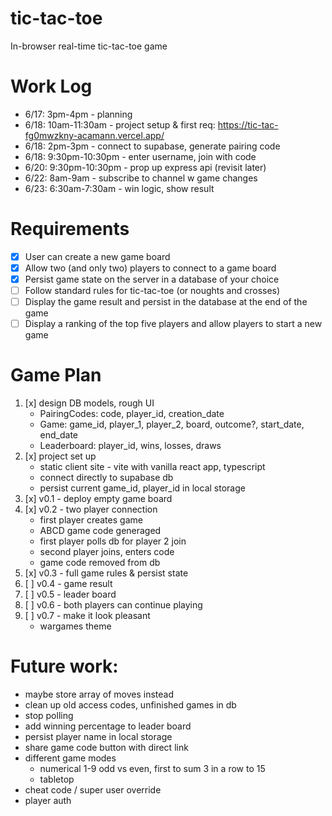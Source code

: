 # tic-tac-toe
In-browser real-time tic-tac-toe game

# Work Log
 - 6/17: 3pm-4pm - planning
 - 6/18: 10am-11:30am - project setup & first req: https://tic-tac-fg0mwzkny-acamann.vercel.app/
 - 6/18: 2pm-3pm - connect to supabase, generate pairing code
 - 6/18: 9:30pm-10:30pm - enter username, join with code
 - 6/20: 9:30pm-10:30pm - prop up express api (revisit later)
 - 6/22: 8am-9am - subscribe to channel w game changes
 - 6/23: 6:30am-7:30am - win logic, show result

# Requirements
 - [x] User can create a new game board
 - [x] Allow two (and only two) players to connect to a game board
 - [x] Persist game state on the server in a database of your choice
 - [ ] Follow standard rules for tic-tac-toe (or noughts and crosses)
 - [ ] Display the game result and persist in the database at the end of the game
 - [ ] Display a ranking of the top five players and allow players to start a new game

# Game Plan
 1. [x] design DB models, rough UI
    - PairingCodes: code, player_id, creation_date
    - Game: game_id, player_1, player_2, board, outcome?, start_date, end_date
    - Leaderboard: player_id, wins, losses, draws
 2. [x] project set up 
    - static client site - vite with vanilla react app, typescript
    - connect directly to supabase db
    - persist current game_id, player_id in local storage
 3. [x] v0.1 - deploy empty game board
 4. [x] v0.2 - two player connection
    - first player creates game
    - ABCD game code generaged
    - first player polls db for player 2 join
    - second player joins, enters code
    - game code removed from db
 5. [x] v0.3 - full game rules & persist state
 6. [ ] v0.4 - game result
 7. [ ] v0.5 - leader board
 8. [ ] v0.6 - both players can continue playing
 8. [ ] v0.7 - make it look pleasant
    - wargames theme

# Future work:
 - maybe store array of moves instead
 - clean up old access codes, unfinished games in db
 - stop polling
 - add winning percentage to leader board
 - persist player name in local storage
 - share game code button with direct link
 - different game modes 
   - numerical 1-9 odd vs even, first to sum 3 in a row to 15
   - tabletop
 - cheat code / super user override
 - player auth

